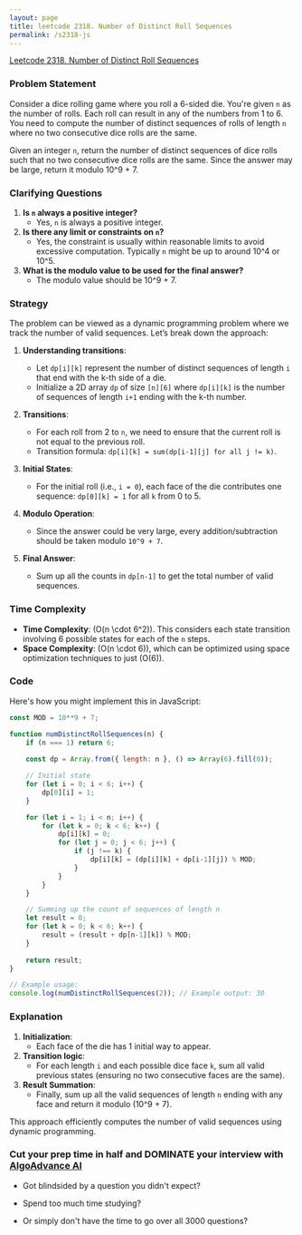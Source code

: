 ```yaml
---
layout: page
title: leetcode 2318. Number of Distinct Roll Sequences
permalink: /s2318-js
---
```

[Leetcode 2318. Number of Distinct Roll Sequences](https://algoadvance.github.io/algoadvance/l2318)
### Problem Statement

Consider a dice rolling game where you roll a 6-sided die. You're given `n` as the number of rolls. Each roll can result in any of the numbers from 1 to 6. You need to compute the number of distinct sequences of rolls of length `n` where no two consecutive dice rolls are the same.

Given an integer `n`, return the number of distinct sequences of dice rolls such that no two consecutive dice rolls are the same. Since the answer may be large, return it modulo 10^9 + 7.

### Clarifying Questions
1. **Is `n` always a positive integer?** 
   * Yes, `n` is always a positive integer.
2. **Is there any limit or constraints on `n`?**
   * Yes, the constraint is usually within reasonable limits to avoid excessive computation. Typically `n` might be up to around 10^4 or 10^5.
3. **What is the modulo value to be used for the final answer?**
   * The modulo value should be 10^9 + 7.

### Strategy
The problem can be viewed as a dynamic programming problem where we track the number of valid sequences. Let’s break down the approach:

1. **Understanding transitions**:
   - Let `dp[i][k]` represent the number of distinct sequences of length `i` that end with the k-th side of a die.
   - Initialize a 2D array `dp` of size `[n][6]` where `dp[i][k]` is the number of sequences of length `i+1` ending with the k-th number.

2. **Transitions**:
   - For each roll from 2 to `n`, we need to ensure that the current roll is not equal to the previous roll.
   - Transition formula: `dp[i][k] = sum(dp[i-1][j] for all j != k)`.

3. **Initial States**:
   - For the initial roll (i.e., `i = 0`), each face of the die contributes one sequence: `dp[0][k] = 1` for all `k` from 0 to 5.

4. **Modulo Operation**:
   - Since the answer could be very large, every addition/subtraction should be taken modulo `10^9 + 7`.

5. **Final Answer**:
   - Sum up all the counts in `dp[n-1]` to get the total number of valid sequences.

### Time Complexity
- **Time Complexity**: \(O(n \cdot 6^2)\). This considers each state transition involving 6 possible states for each of the `n` steps.
- **Space Complexity**: \(O(n \cdot 6)\), which can be optimized using space optimization techniques to just \(O(6)\).

### Code

Here's how you might implement this in JavaScript:

```javascript
const MOD = 10**9 + 7;

function numDistinctRollSequences(n) {
    if (n === 1) return 6;
    
    const dp = Array.from({ length: n }, () => Array(6).fill(0));

    // Initial state
    for (let i = 0; i < 6; i++) {
        dp[0][i] = 1;
    }

    for (let i = 1; i < n; i++) {
        for (let k = 0; k < 6; k++) {
            dp[i][k] = 0;
            for (let j = 0; j < 6; j++) {
                if (j !== k) {
                    dp[i][k] = (dp[i][k] + dp[i-1][j]) % MOD;
                }
            }
        }
    }

    // Summing up the count of sequences of length n
    let result = 0;
    for (let k = 0; k < 6; k++) {
        result = (result + dp[n-1][k]) % MOD;
    }
    
    return result;
}

// Example usage:
console.log(numDistinctRollSequences(2)); // Example output: 30
```

### Explanation
1. **Initialization**:
   - Each face of the die has 1 initial way to appear.
2. **Transition logic**:
   - For each length `i` and each possible dice face `k`, sum all valid previous states (ensuring no two consecutive faces are the same).
3. **Result Summation**:
   - Finally, sum up all the valid sequences of length `n` ending with any face and return it modulo \(10^9 + 7\).

This approach efficiently computes the number of valid sequences using dynamic programming.


### Cut your prep time in half and DOMINATE your interview with [AlgoAdvance AI](https://algoAdvance.com)

- Got blindsided by a question you didn't expect?

- Spend too much time studying?

- Or simply don't have the time to go over all 3000 questions?

